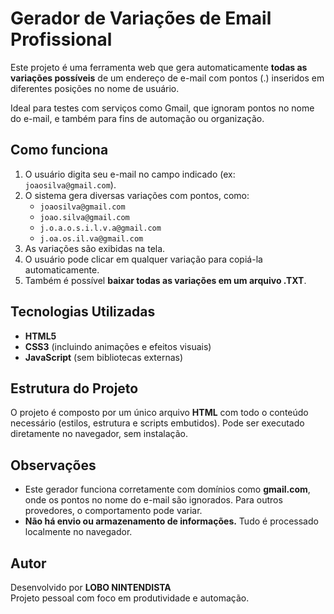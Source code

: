 # Gerador de Variações de Email Profissional

Este projeto é uma ferramenta web que gera automaticamente **todas as variações possíveis** de um endereço de e-mail com pontos (.) inseridos em diferentes posições no nome de usuário.

Ideal para testes com serviços como Gmail, que ignoram pontos no nome do e-mail, e também para fins de automação ou organização.

## Como funciona

1. O usuário digita seu e-mail no campo indicado (ex: `joaosilva@gmail.com`).
2. O sistema gera diversas variações com pontos, como:
    - `joaosilva@gmail.com`
    - `joao.silva@gmail.com`
    - `j.o.a.o.s.i.l.v.a@gmail.com`
    - `j.oa.os.il.va@gmail.com`
3. As variações são exibidas na tela.
4. O usuário pode clicar em qualquer variação para copiá-la automaticamente.
5. Também é possível **baixar todas as variações em um arquivo .TXT**.


## Tecnologias Utilizadas

- **HTML5**
- **CSS3** (incluindo animações e efeitos visuais)
- **JavaScript** (sem bibliotecas externas)

## Estrutura do Projeto

O projeto é composto por um único arquivo **HTML** com todo o conteúdo necessário (estilos, estrutura e scripts embutidos). Pode ser executado diretamente no navegador, sem instalação.

## Observações

- Este gerador funciona corretamente com domínios como **gmail.com**, onde os pontos no nome do e-mail são ignorados. Para outros provedores, o comportamento pode variar.
- **Não há envio ou armazenamento de informações.** Tudo é processado localmente no navegador.

## Autor

Desenvolvido por **LOBO NINTENDISTA**  
Projeto pessoal com foco em produtividade e automação.
